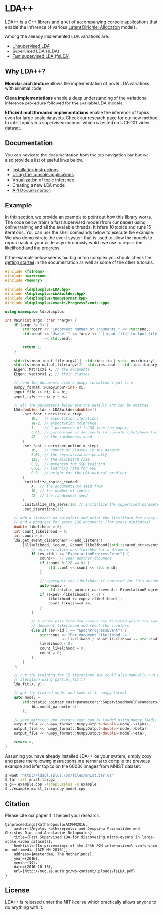 # LDA++

LDA++ is a C++ library and a set of accompanying console applications that
enable the inference of various [Latent Dirichlet
Allocation](https://en.wikipedia.org/wiki/Latent_Dirichlet_allocation) models.

Among the already implemented LDA variations are:

* [Unsupervised LDA](http://www.jmlr.org/papers/volume3/blei03a/blei03a.pdf)
* [Supervised LDA (sLDA)](http://www.cs.cmu.edu/~chongw/papers/WangBleiFeiFei2009.pdf)
* [Fast supervised LDA (fsLDA)](http://mug.ee.auth.gr/wp-content/uploads/fsLDA.pdf)

## Why LDA++?

**Modular architecture** allows the implementation of novel LDA variations with
minimal code.

**Clean implementations** enable a deep understanding of the variational
inference procedure followed for the available LDA models.

**Efficient multithreaded implementations** enable the inference of topics even
for large-scale datasets. Check our research page for our new method to infer
topics in a supervised manner, which is tested on UCF-101 video dataset.

## Documentation

You can navigate the documentation from the top navigation bar but we also
provide a list of useful links below.

* [Installation instructions](installation.md)
* [Using the console applications](console_applications.md)
* Visualization of topic inference
* Creating a new LDA model
* [API Documentation](/api/html/)

## Example

In this section, we provide an example to point out how this library works. The
code below trains a fast supervised model (from our paper) using online
training and all the available threads. It infers 10 topics and runs 15
iterations. You can use the shell commands below to execute the example. We
also demonstrate the event system that is used to allow the models to report
back to your code asynchronously which we use to
report the likelihood and the progress.

If the example below seems too big or too complex you should check the [getting
started](#) in the documentation as well as some of the other tutorials.

```cpp
#include <fstream>
#include <iostream>
#include <memory>

#include <ldaplusplus/LDA.hpp>
#include <ldaplusplus/LDABuilder.hpp>
#include <ldaplusplus/NumpyFormat.hpp>
#include <ldaplusplus/events/ProgressEvents.hpp>

using namespace ldaplusplus;

int main(int argc, char **argv) {
    if (argc != 3) {
        std::cerr << "Incorrect number of arguments." << std::endl;
        std::cout << "Usage: " << *argv << " [input_file] [output_file]"
                  << std::endl;

        return 1;
    }

    std::fstream input_file(argv[1], std::ios::in | std::ios::binary);
    std::fstream output_file(argv[2], std::ios::out | std::ios::binary);
    Eigen::MatrixXi X; // the documents
    Eigen::VectorXi y; // their classes

    // read the documents from a numpy formatted input file
    numpy_format::NumpyInput<int> ni;
    input_file >> ni; X = ni;
    input_file >> ni; y = ni;

    // all the parameters below are the default and can be omitted
    LDA<double> lda = LDABuilder<double>()
        .set_fast_supervised_e_step(
            10,   // expectation iterations
            1e-2, // expectation tolerance
            1,    // C parameter of fsLDA (see the paper)
            0.01, // percentage of documents to compute likelihood for
            42    // the randomness seed
        )
        .set_fast_supervised_online_m_step(
            10,   // number of classes in the dataset
            0.01, // the regularization penalty
            128,  // the minibatch size
            0.9,  // momentum for SGD training
            0.01, // learning rate for SGD
            0.9   // weight for the LDA natural gradient
        )
        .initialize_topics_seeded(
            X,  // the documents to seed from
            10, // the number of topics
            42  // the randomness seed
        )
        .initialize_eta_zeros(10) // initialize the supervised parameters
        .set_iterations(15);

    // add a listener to calculate and print the likelihood for every iteration
    // and a progress for every 128 documents (for every minibatch)
    double likelihood = 0;
    int count_likelihood = 0;
    int count = 0;
    lda.get_event_dispatcher()->add_listener(
        [&likelihood, &count, &count_likelihood](std::shared_ptr<events::Event> ev) {
            // an expectation has finished for a document
            if (ev->id() == "ExpectationProgressEvent") {
                count++; // seen another document
                if (count % 128 == 0) {
                    std::cout << count << std::endl;
                }

                // aggregate the likelihood if computed for this document
                auto expev =
                    std::static_pointer_cast<events::ExpectationProgressEvent<double> >(ev);
                if (expev->likelihood() < 0) {
                    likelihood += expev->likelihood();
                    count_likelihood ++;
                }
            }

            // A whole pass from the corpus has finished print the approximate per
            // document likelihood and reset the counters
            else if (ev->id() == "EpochProgressEvent") {
                std::cout << "Per document likelihood ~= "
                          << likelihood / count_likelihood << std::endl;
                likelihood = 0;
                count_likelihood = 0;
                count = 0;
            }
        }
    );

    // run the training for 15 iterations (we could also manually run each
    // iteration using partial_fit())
    lda.fit(X, y);

    // get the trained model and save it in numpy format
    auto model =
        std::static_pointer_cast<parameters::SupervisedModelParameters<double> >(
            lda.model_parameters()
        );

    // save matrices and vectors that can be loaded using numpy.load()
    output_file << numpy_format::NumpyOutput<double>(model->alpha);
    output_file << numpy_format::NumpyOutput<double>(model->beta);
    output_file << numpy_format::NumpyOutput<double>(model->eta);

    return 0;
}
```

Assuming you have already installed LDA++ on your system, simply copy and paste
the following instructions in a terminal to compile the previous example and
infer topics on the 60000 images from MNIST dataset.

```bash
$ wget "http://ldaplusplus.com/files/mnist.tar.gz"
$ tar -zxf mnist.tar.gz
$ g++ example.cpp -lldaplusplus -o example
$ ./example minst_train.npy model.npy
```

## Citation

Please cite our paper if it helped your research.

```
@inproceedings{KatharopoulosACMMM2016,
    author={Angelos Katharopoulos and Despoina Paschalidou and Christos Diou and Anastasios Delopoulos},
    title={Fast Supervised LDA for discovering micro-events in large-scale video datasets},
    booktitle={In proceedings of the 24th ACM international conference on multimedia (ACM-MM 2016)},
    address={Amsterdam, The Netherlands},
    year={2016},
    month={10},
    date={2016-10-15},
    url={http://mug.ee.auth.gr/wp-content/uploads/fsLDA.pdf}
}
```

## License

LDA++ is released under the MIT license which practically allows anyone to do anything with it.
